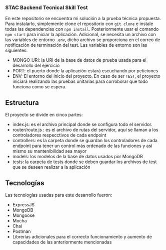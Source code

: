 ### STAC Backend Tecnical Skill Test

En este repositorio se encuentra mi solución a la prueba técnica propuesta. Para instalarlo, simplemente clone el repositorio con `git clone` e instale todas las dependencias con `npm install`. Posteriormente usar el comando `npm start` para iniciar la aplicación.
Adicional, se necesita un archivo con las variables de entorno `.env`, dicho archivo se proporciona en el correo de notificación de terminación del test. Las variables de entorno son las siguientes:
- MONGO_URI: la URI de la base de datos de prueba usada para el desarrollo del ejercicio
- PORT: el puerto donde la aplicación estará escuchando por peticiones
- ENV: El entorno del inicio del proyecto. En caso de ser `TEST`, el proyecto iniciará realizando las pruebas unitarias para corroborar que todo funciona como se espera.

## Estructura
El proyecto se divide en cinco partes:
- index.js: es el archivo principal donde se configura todo el servidor.
- router/route.js : es el archivo de rutas del servidor, aquí se llaman a los controladores respecctivos de cada endpoint
- controllers: es la carpeta donde se guardan los controladores de cada endpoint para tener un control más ordenado de las funciones y así mismo su mantenibilidad sea mayor
- models: los modelos de la base de datos usados por MongoDB
- tests: la carpeta de tests donde se deben guardar los archivos de test que se deseen realizar a la aplicación

## Tecnologías
Las tecnologías usadas para este desarrollo fueron:
- ExpressJS
- MongoDB
- Mongoose
- Mocha
- Chai
- Postman
- Librerías adicionales para el correcto funcionamiento y aumento de capacidades de las anteriormente mencionadas
